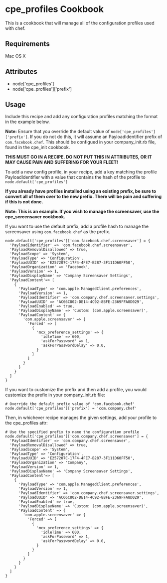 cpe_profiles Cookbook
=========================
This is a cookbook that will manage all of the configuration profiles used with
chef.

Requirements
------------
Mac OS X


Attributes
----------
* node['cpe_profiles']
* node['cpe_profiles']['prefix']

Usage
-----
Include this recipe and add any configuration profiles matching the format in the
example below.

**Note:** Ensure that you override the default value of `node['cpe_profiles']['prefix']`. 
If you do not do this, it will assume an PayloadIdentifier prefix of `com.facebook.chef`. This
should be configued in your company_init.rb file, found in the cpe_init cookbook.

**THIS MUST GO IN A RECIPE. DO NOT PUT THIS IN ATTRIBUTES, OR IT MAY CAUSE PAIN
AND SUFFERING FOR YOUR FLEET!**

To add a new config profile, in your recipe, add a key matching the 
profile PayloadIdentifier with a value that contains the hash of the profile
to `node.default['cpe_profiles']`


**If you already have profiles installed using an existing prefix, be sure to 
convert all of them over to the new prefix. There will be pain and suffering if this
is not done.**

**Note: This is an example. If you wish to manage the screensaver, use the 
cpe_screensaver cookbook.**

If you want to use the default prefix, add a profile hash to manage the screensaver using
`com.facebook.chef` as the prefix.

    node.default['cpe_profiles']['com.facebook.chef.screensaver'] = {
      'PayloadIdentifier' => 'com.facebook.chef.screensaver',
      'PayloadRemovalDisallowed' => true,
      'PayloadScope' => 'System',
      'PayloadType' => 'Configuration',
      'PayloadUUID' => 'E257207C-17F4-4FE7-B287-3F111D60FF50',
      'PayloadOrganization' => 'Facebook',
      'PayloadVersion' => 1,
      'PayloadDisplayName' => 'Company Screensaver Settings',
      'PayloadContent'=> [
        {
          'PayloadType' => 'com.apple.ManagedClient.preferences',
          'PayloadVersion' => 1,
          'PayloadIdentifier' => 'com.company.chef.screensaver.settings',
          'PayloadUUID' => 'AC66C802-DE14-4C92-8BFE-2369FFA8D029',
          'PayloadEnabled' => true,
          'PayloadDisplayName' => 'Custom: (com.apple.screensaver)',
          'PayloadContent' => {
            'com.apple.screensaver' => {
              'Forced' => [
                {
                  'mcx_preference_settings' => {
                    'idleTime' => 600,
                    'askForPassword' => 1,
                    'askForPasswordDelay' => 0.0,
                  }
                }
              ]
            }
          }
        }
      ]
    }

If you want to customize the prefix and then add a profile, you would customize
the prefix in your company_init.rb file:

    # Override the default prefix value of 'com.facebook.chef'
    node.default['cpe_profiles']['prefix'] = 'com.company.chef'

Then, in whichever recipe manages the given settings, add your profile to the
cpe_profiles attr:

    # Use the specified prefix to name the configuration profile
    node.default['cpe_profiles']['com.company.chef.screensaver'] = {
      'PayloadIdentifier' => 'com.company.chef.screensaver',
      'PayloadRemovalDisallowed' => true,
      'PayloadScope' => 'System',
      'PayloadType' => 'Configuration',
      'PayloadUUID' => 'E257207C-17F4-4FE7-B287-3F111D60FF50',
      'PayloadOrganization' => 'Company',
      'PayloadVersion' => 1,
      'PayloadDisplayName' => 'Company Screensaver Settings',
      'PayloadContent'=> [
        {
          'PayloadType' => 'com.apple.ManagedClient.preferences',
          'PayloadVersion' => 1,
          'PayloadIdentifier' => 'com.company.chef.screensaver.settings',
          'PayloadUUID' => 'AC66C802-DE14-4C92-8BFE-2369FFA8D029',
          'PayloadEnabled' => true,
          'PayloadDisplayName' => 'Custom: (com.apple.screensaver)',
          'PayloadContent' => {
            'com.apple.screensaver' => {
              'Forced' => [
                {
                  'mcx_preference_settings' => {
                    'idleTime' => 600,
                    'askForPassword' => 1,
                    'askForPasswordDelay' => 0.0,
                  }
                }
              ]
            }
          }
        }
      ]
    } 


